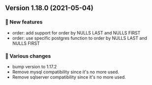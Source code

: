 ## Version 1.18.0 (2021-05-04)
### 🎉 New features

- order: add support for order by NULLS LAST and NULLS FIRST
- order: use specific postgres function to order by NULLS LAST and NULLS FIRST

### 🤷 Various changes

- bump version to 1.17.2
- Remove mysql compatibility since it's no more used.
- Remove sqlserver compatibility since it's no more used.
